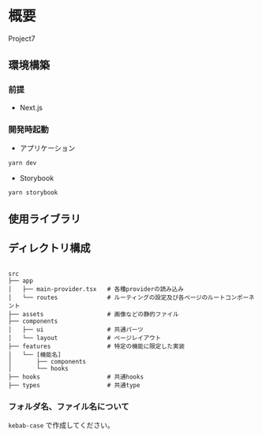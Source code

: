 # 概要

Project7

## 環境構築

### 前提

- Next.js

### 開発時起動

- アプリケーション

```bash
yarn dev
```

- Storybook

```bash
yarn storybook
```

## 使用ライブラリ

## ディレクトリ構成

```

src
├── app
│   ├── main-provider.tsx   # 各種providerの読み込み
│   └── routes              # ルーティングの設定及び各ページのルートコンポーネント
├── assets                  # 画像などの静的ファイル
├── components
│   ├── ui                  # 共通パーツ
│   └── layout              # ページレイアウト
├── features                # 特定の機能に限定した実装
│   └── [機能名]
│       ├── components
│       └── hooks
├── hooks                   # 共通hooks
├── types                   # 共通type

```

### フォルダ名、ファイル名について

`kebab-case` で作成してください。
